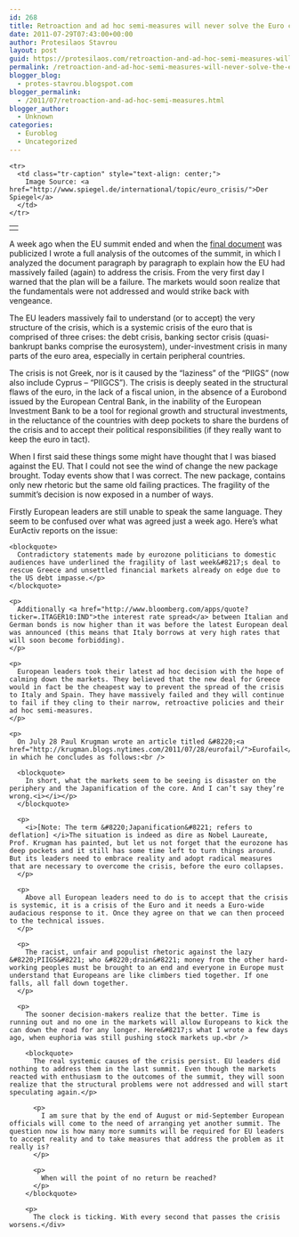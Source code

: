 ```yaml
---
id: 268
title: Retroaction and ad hoc semi-measures will never solve the Euro crisis
date: 2011-07-29T07:43:00+00:00
author: Protesilaos Stavrou
layout: post
guid: https://protesilaos.com/retroaction-and-ad-hoc-semi-measures-will-never-solve-the-euro-crisis/
permalink: /retroaction-and-ad-hoc-semi-measures-will-never-solve-the-euro-crisis/
blogger_blog:
  - protes-stavrou.blogspot.com
blogger_permalink:
  - /2011/07/retroaction-and-ad-hoc-semi-measures.html
blogger_author:
  - Unknown
categories:
  - Euroblog
  - Uncategorized
---
```

<div dir="ltr" style="text-align: left;" trbidi="on">
  <table align="center" cellpadding="0" cellspacing="0" class="tr-caption-container" style="margin-left: auto; margin-right: auto; text-align: center;">
    <tr>
      <td style="text-align: center;">
      </td>
    </tr>
    
    <tr>
      <td class="tr-caption" style="text-align: center;">
        Image Source: <a href="http://www.spiegel.de/international/topic/euro_crisis/">Der Spiegel</a>
      </td>
    </tr>
  </table>
  
  <p>
    A week ago when the EU summit ended and when the <a href="http://www.consilium.europa.eu/uedocs/cms_data/docs/pressdata/en/ec/123978.pdf">final document</a> was publicized I wrote a full analysis of the outcomes of the summit, in which I analyzed the document paragraph by paragraph to explain how the EU had massively failed (again) to address the crisis. From the very first day I warned that the plan will be a failure. The markets would soon realize that the fundamentals were not addressed and would strike back with vengeance.
  </p>
  
  <p>
    The EU leaders massively fail to understand (or to accept) the very structure of the crisis, which is a systemic crisis of the euro that is comprised of three crises: the debt crisis, banking sector crisis (quasi-bankrupt banks comprise the eurosystem), under-investment crisis in many parts of the euro area, especially in certain peripheral countries.
  </p>
  
  <p>
    The crisis is not Greek, nor is it caused by the &#8220;laziness&#8221; of the &#8220;PIIGS&#8221; (now also include Cyprus &#8211; &#8220;PIIGCS&#8221;). The crisis is deeply seated in the structural flaws of the euro, in the lack of a fiscal union, in the absence of a Eurobond issued by the European Central Bank, in the inability of the European Investment Bank to be a tool for regional growth and structural investments, in the reluctance of the countries with deep pockets to share the burdens of the crisis and to accept their political responsibilities (if they really want to keep the euro in tact).
  </p>
  
  <p>
    When I first said these things some might have thought that I was biased against the EU. That I could not see the wind of change the new package brought. Today events show that I was correct. The new package, contains only new rhetoric but the same old failing practices. The fragility of the summit&#8217;s decision is now exposed in a number of ways.
  </p>
  
  <p>
    Firstly European leaders are still unable to speak the same language. They seem to be confused over what was agreed just a week ago. Here&#8217;s what EurActiv reports on the issue:<br /> 
    
    <blockquote>
      Contradictory statements made by eurozone politicians to domestic audiences have underlined the fragility of last week&#8217;s deal to rescue Greece and unsettled financial markets already on edge due to the US debt impasse.</p>
    </blockquote>
    
    <p>
      Additionally <a href="http://www.bloomberg.com/apps/quote?ticker=.ITAGER10:IND">the interest rate spread</a> between Italian and German bonds is now higher than it was before the latest European deal was announced (this means that Italy borrows at very high rates that will soon become forbidding).
    </p>
    
    <p>
      European leaders took their latest ad hoc decision with the hope of calming down the markets. They believed that the new deal for Greece would in fact be the cheapest way to prevent the spread of the crisis to Italy and Spain. They have massively failed and they will continue to fail if they cling to their narrow, retroactive policies and their ad hoc semi-measures.
    </p>
    
    <p>
      On July 28 Paul Krugman wrote an article titled &#8220;<a href="http://krugman.blogs.nytimes.com/2011/07/28/eurofail/">Eurofail</a>&#8221; in which he concludes as follows:<br /> 
      
      <blockquote>
        In short, what the markets seem to be seeing is disaster on the periphery and the Japanification of the core. And I can’t say they’re wrong.<i></i></p>
      </blockquote>
      
      <p>
        <i>[Note: The term &#8220;Japanification&#8221; refers to deflation] </i>The situation is indeed as dire as Nobel Laureate, Prof. Krugman has painted, but let us not forget that the eurozone has deep pockets and it still has some time left to turn things around. But its leaders need to embrace reality and adopt radical measures that are necessary to overcome the crisis, before the euro collapses.
      </p>
      
      <p>
        Above all European leaders need to do is to accept that the crisis is systemic, it is a crisis of the Euro and it needs a Euro-wide audacious response to it. Once they agree on that we can then proceed to the technical issues.
      </p>
      
      <p>
        The racist, unfair and populist rhetoric against the lazy &#8220;PIIGS&#8221; who &#8220;drain&#8221; money from the other hard-working peoples must be brought to an end and everyone in Europe must understand that Europeans are like climbers tied together. If one falls, all fall down together.
      </p>
      
      <p>
        The sooner decision-makers realize that the better. Time is running out and no one in the markets will allow Europeans to kick the can down the road for any longer. Here&#8217;s what I wrote a few days ago, when euphoria was still pushing stock markets up.<br /> 
        
        <blockquote>
          The real systemic causes of the crisis persist. EU leaders did nothing to address them in the last summit. Even though the markets reacted with enthusiasm to the outcomes of the summit, they will soon realize that the structural problems were not addressed and will start speculating again.</p> 
          
          <p>
            I am sure that by the end of August or mid-September European officials will come to the need of arranging yet another summit. The question now is how many more summits will be required for EU leaders to accept reality and to take measures that address the problem as it really is?
          </p>
          
          <p>
            When will the point of no return be reached?
          </p>
        </blockquote>
        
        <p>
          The clock is ticking. With every second that passes the crisis worsens.</div>
